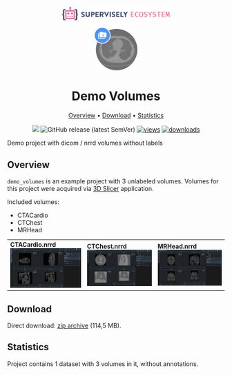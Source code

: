 <div align="center" markdown> 

<img src="media/eco.png" width="250" /> <br>

<img src="media/logo.png" width="100"/> 

# Demo Volumes  

<p align="center">

  <a href="#overview">Overview</a> •
  <a href="#download">Download</a> •
  <a href="#statistics">Statistics</a>
</p>

[![](https://img.shields.io/badge/slack-chat-green.svg?logo=slack)](https://supervise.ly/slack)
![GitHub release (latest SemVer)](https://img.shields.io/github/v/release/supervisely-ecosystem/demo-volumes)
[![views](https://app.supervise.ly/img/badges/views/supervisely-ecosystem/demo-volumes.png)](https://supervise.ly) 
[![downloads](https://app.supervise.ly/img/badges/downloads/supervisely-ecosystem/demo-volumes.png)](https://supervise.ly)

</div>

Demo project with dicom / nrrd volumes without labels
## Overview 

`demo_volumes` is an example project with 3 unlabeled volumes. 
Volumes for this project were acquired via [3D Slicer](https://www.slicer.org/) application.


Included volumes:
* CTACardio
* CTChest
* MRHead

<div>
  <table>
    <tr style="width: 100%">
      <td>
        <b>CTACardio.nrrd</b>
        <img src="media/ctac.png" style="width:150%;"/>
      </td>
      <td>
        <b>CTChest.nrrd</b>
        <img src="media/ctchest.png" style="width:150%;"/>
      </td>
      <td>
        <b>MRHead.nrrd</b>
        <img src="media/mrhead.png" style="width:150%;"/>
      </td>
    </tr>
  </table>
</div>

## Download

Direct download: [zip archive](https://cloud.enterprise.supervise.ly/f/906631) (114,5 MB).

## Statistics

Project contains 1 dataset with 3 volumes in it, without annotations.
